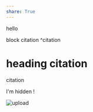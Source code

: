 ```yaml
---
share: True
---
```

hello

block citation ^citation

# heading citation
citation

I'm hidden !

![upload](assets/upload/obs2mk-2.png)